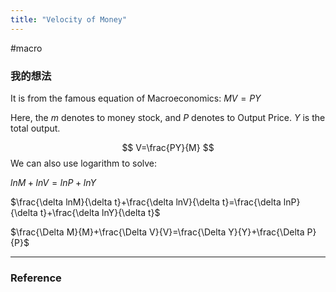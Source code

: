 ```yaml
---
title: "Velocity of Money"
---
```


#macro

### 我的想法

It is from the famous equation of Macroeconomics: $MV=PY$ 

Here, the $m$ denotes to money stock, and $P$ denotes to Output Price. $Y$ is the total output.

$$
V=\frac{PY}{M}
$$
We can also use  logarithm to solve:

$ln M+ln V = lnP+lnY$

$\frac{\delta lnM}{\delta t}+\frac{\delta lnV}{\delta t}=\frac{\delta lnP}{\delta t}+\frac{\delta lnY}{\delta t}$

$\frac{\Delta M}{M}+\frac{\Delta V}{V}=\frac{\Delta Y}{Y}+\frac{\Delta P}{P}$






---



### Reference 

